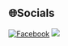 

## 🌐Socials
[![Facebook](https://img.shields.io/badge/Facebook-%231877F2.svg?logo=Facebook&logoColor=white)](https://www.facebook.com/toann1208) 
[![](https://visitcount.itsvg.in/api?id=NNT1208PT173&label=Profile%20Views&color=12&icon=9&pretty=false)](https://visitcount.itsvg.in)
